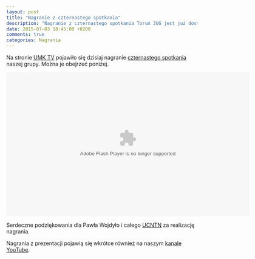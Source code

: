 ```yaml
---
layout: post
title: "Nagranie z czternastego spotkania"
description: "Nagranie z czternastego spotkania Toruń JUG jest już dostępne na stronie UMK TV!"
date: 2015-07-03 18:45:00 +0200
comments: true
categories: Nagrania
---
```

Na stronie <a href="http://tv.umk.pl/?id=2717" target="_blank">UMK TV</a> pojawiło się dzisiaj nagranie <a href="{{root_url}}/news/2015/05/14/spotkanie-13/">czternastego spotkania</a> naszej grupy. Można je obejrzeć poniżej.

<div class="row text-center" style="margin-top: 10px; margin-bottom: 10px;">
  <div class="col-md-12">
    <object type="application/x-shockwave-flash" data="http://tv.umk.pl/extp/ExtPlayer.swf" width="640" height="379">
      <param name="movie" value="http://tv.umk.pl/extp/ExtPlayer.swf"/>
      <param name="allowScriptAccess" value="always" />
      <param name="flashVars" value="movieID=2717&amp;width=640" />
    </object>
  </div>
</div>

Serdeczne podziękowania dla Pawła Wojdyło i&nbsp;całego <a href="http://www.ucntn.umk.pl" target="_blank">UCNTN</a> za realizację nagrania.

Nagrania z&nbsp;prezentacji pojawią się wkrótce również na naszym <a href="https://www.youtube.com/channel/UCLuHypXd9ODOivs7gRpxNZg" target="_blank">kanale YouTube</a>.
